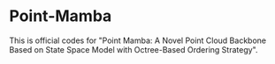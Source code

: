 # Point-Mamba

This is official codes for "Point Mamba: A Novel Point Cloud Backbone Based on State Space Model with Octree-Based Ordering Strategy".
